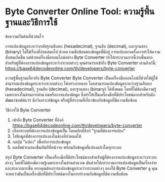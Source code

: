 Byte Converter Online Tool: ความรู้พื้นฐานและวิธีการใช้
=======================================================

ข้อความเริ่มต้นที่น่าสนใจ

การแปลงข้อมูลระหว่างรหัสฐานสิบหก (hexadecimal), ฐานสิบ (decimal), และฐานสอง (binary) ไม่ใช่เรื่องที่ง่ายเสมอไป ด้วยความซับซ้อนของข้อมูลที่มีอยู่ การแปลงบางครั้งอาจทำให้ความสับสนเกิดขึ้น แต่ด้วยเครื่องมือออนไลน์อย่าง Byte Converter ทำให้กระบวนการนี้ง่ายขึ้นมาก สำหรับผู้ที่ต้องการแปลงข้อมูลระหว่างระบบต่างๆ คุณสามารถเข้าถึง Byte Converter ผ่านลิงก์นี้: <https://base64decodeonline.com/th/developers/byte-converter>

ความรู้พื้นฐานเกี่ยวกับ Byte Converter Byte Converter เป็นเครื่องมือออนไลน์ที่ช่วยให้ผู้ใช้สามารถแปลงข้อมูลระหว่างระบบต่างๆ ได้อย่างง่ายดาย โดยสามารถแปลงข้อมูลระหว่างฐานสิบหก (hexadecimal), ฐานสิบ (decimal), และฐานสอง (binary) ได้ทั้งหมด โดยที่ไม่ต้องมีความรู้เฉพาะทางในด้านการคำนวณหรือการแปลงข้อมูล ซึ่งทำให้เป็นเครื่องมือที่มีประโยชน์มากสำหรับนักพัฒนาซอฟต์แวร์ นักวิเคราะห์ข้อมูล หรือผู้ที่ทำงานที่เกี่ยวข้องกับข้อมูลที่มีความซับซ้อน

วิธีการใช้ Byte Converter

1. เข้าถึง Byte Converter ที่ลิงก์ <https://base64decodeonline.com/th/developers/byte-converter>
2. เลือกระบบที่ต้องการแปลงข้อมูลเป็น โดยคลิกที่ลิงก์ "ฐานที่ต้องการแปลง"
3. ใส่ข้อมูลที่ต้องการแปลงลงในช่องที่กำหนดให้
4. กดปุ่ม "แปลง" เพื่อทำการแปลงข้อมูล
5. ผลลัพธ์จะแสดงขึ้นทันทีที่หน้าจอ พร้อมกับข้อมูลที่แปลงแล้วในทุกระบบ

สรุป Byte Converter เป็นเครื่องมือที่มีประโยชน์มากสำหรับผู้ที่ต้องการแปลงข้อมูลระหว่างระบบต่างๆ โดยที่ไม่ต้องมีความรู้เฉพาะทางในด้านคำนวณ มันช่วยให้กระบวนการแปลงข้อมูลเป็นเรื่องง่ายและสะดวกมากขึ้น หากคุณต้องการแปลงข้อมูลระหว่างระบบต่างๆ ลองใช้ Byte Converter ดู คุณจะพบว่ามันเป็นเครื่องมือที่มีประโยชน์มากในการทำงานกับข้อมูลที่มีความซับซ้อน